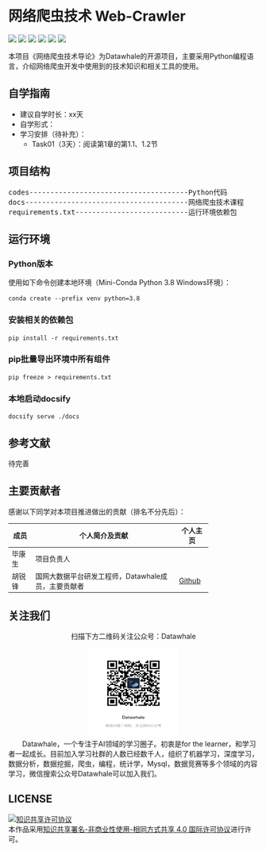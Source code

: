 # 网络爬虫技术 Web-Crawler

[![](https://img.shields.io/github/watchers/xiaobi891292/web-crawler.svg?style=flat)](https://github.com/xiaobi891292/web-crawler/watchers)
[![](https://img.shields.io/github/stars/xiaobi891292/web-crawler.svg?style=flat)](https://github.com/xiaobi891292/web-crawler/stargazers)
[![](https://img.shields.io/github/forks/xiaobi891292/web-crawler.svg?style=flat)](https://github.com/xiaobi891292/web-crawler/network/members)
[![](https://img.shields.io/github/issues-pr-closed-raw/xiaobi891292/web-crawler.svg?style=flat)](https://github.com/xiaobi891292/web-crawler/issues)
![](https://img.shields.io/github/repo-size/xiaobi891292/web-crawler.svg?style=flat)
[![](https://github.com/xiaobi891292/web-crawler/actions/workflows/Sync.yml/badge.svg?branch=master)](https://github.com/xiaobi891292/web-crawler/actions/workflows/CI.yml)

本项目《网络爬虫技术导论》为Datawhale的开源项目，主要采用Python编程语言，介绍网络爬虫开发中使用到的技术知识和相关工具的使用。

## 自学指南
- 建议自学时长：xx天
- 自学形式：
- 学习安排（待补充）：
    - Task01（3天）：阅读第1章的第1.1、1.2节

## 项目结构
<pre>
codes--------------------------------------Python代码
docs---------------------------------------网络爬虫技术课程
requirements.txt---------------------------运行环境依赖包
</pre>

## 运行环境

### Python版本
使用如下命令创建本地环境（Mini-Conda Python 3.8 Windows环境）：
```shell
conda create --prefix venv python=3.8
```

### 安装相关的依赖包
```shell
pip install -r requirements.txt
```

### pip批量导出环境中所有组件
```shell
pip freeze > requirements.txt
```

### 本地启动docsify
```shell
docsify serve ./docs
```

## 参考文献
待完善

## 主要贡献者
感谢以下同学对本项目推进做出的贡献（排名不分先后）：

<table align="center" style="width:80%;">
<thead>
  <tr>
    <th>成员</th>
    <th>个人简介及贡献</th>
    <th>个人主页</th>
  </tr>
</thead>
<tbody>
  <tr>
    <td><span style="font-weight:normal;font-style:normal;text-decoration:none">毕康生</span></td>
    <td><span style="font-weight:normal;font-style:normal;text-decoration:none">项目负责人</span></td>
    <td></td>
  </tr>
  <tr>
    <td><span style="font-weight:normal;font-style:normal;text-decoration:none">胡锐锋</span></td>
    <td><span style="font-weight:normal;font-style:normal;text-decoration:none">国网大数据平台研发工程师，Datawhale成员，主要贡献者</span></td>
    <td>
        <a href="https://github.com/Relph1119">Github</a>
    </td>
  </tr>
</tbody>
</table>

## 关注我们
<div align=center>
<p>扫描下方二维码关注公众号：Datawhale</p>
<img src="images/qrcode.jpeg" width = "180" height = "180"></div>
&emsp;&emsp;Datawhale，一个专注于AI领域的学习圈子。初衷是for the learner，和学习者一起成长。目前加入学习社群的人数已经数千人，组织了机器学习，深度学习，数据分析，数据挖掘，爬虫，编程，统计学，Mysql，数据竞赛等多个领域的内容学习，微信搜索公众号Datawhale可以加入我们。

## LICENSE
<a rel="license" href="http://creativecommons.org/licenses/by-nc-sa/4.0/"><img alt="知识共享许可协议" style="border-width:0" src="https://img.shields.io/badge/license-CC%20BY--NC--SA%204.0-lightgrey" /></a><br />本作品采用<a rel="license" href="http://creativecommons.org/licenses/by-nc-sa/4.0/">知识共享署名-非商业性使用-相同方式共享 4.0 国际许可协议</a>进行许可。